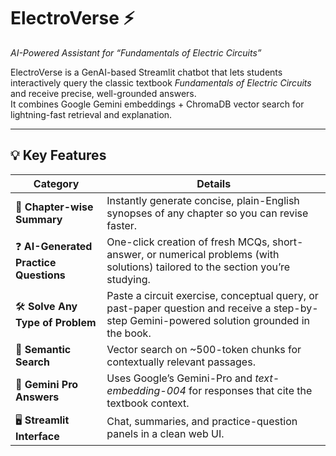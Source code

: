 # ElectroVerse ⚡
*AI-Powered Assistant for “Fundamentals of Electric Circuits”*

ElectroVerse is a GenAI-based Streamlit chatbot that lets students interactively query the classic textbook *Fundamentals of Electric Circuits* and receive precise, well-grounded answers.  
It combines Google Gemini embeddings + ChromaDB vector search for lightning-fast retrieval and explanation.

---

## 💡 Key Features

| Category | Details |
|----------|---------|
| 📖 **Chapter-wise Summary** | Instantly generate concise, plain-English synopses of any chapter so you can revise faster. |
| ❓ **AI-Generated Practice Questions** | One-click creation of fresh MCQs, short-answer, or numerical problems (with solutions) tailored to the section you’re studying. |
| 🛠 **Solve Any Type of Problem** | Paste a circuit exercise, conceptual query, or past-paper question and receive a step-by-step Gemini-powered solution grounded in the book. |
| 🔎 **Semantic Search** | Vector search on ~500-token chunks for contextually relevant passages. |
| 🧠 **Gemini Pro Answers** | Uses Google’s Gemini-Pro and *text-embedding-004* for responses that cite the textbook context. |
| 🖥 **Streamlit Interface** | Chat, summaries, and practice-question panels in a clean web UI. |
